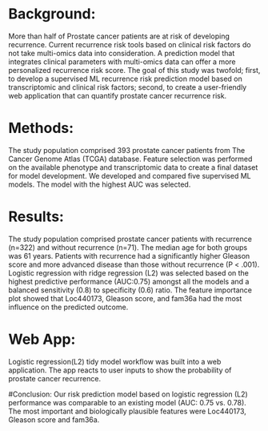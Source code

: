 
# Background:
More than half of Prostate cancer patients are at risk of developing recurrence. Current recurrence risk
tools based on clinical risk factors do not take multi-omics data into consideration. A prediction model
that integrates clinical parameters with multi-omics data can offer a more personalized recurrence risk
score. The goal of this study was twofold; first, to develop a supervised ML recurrence risk prediction
model based on transcriptomic and clinical risk factors; second, to create a user-friendly web application
that can quantify prostate cancer recurrence risk.

# Methods:
The study population comprised 393 prostate cancer patients from The Cancer Genome Atlas (TCGA)
database. Feature selection was performed on the available phenotype and transcriptomic data to create
a final dataset for model development. We developed and compared five supervised ML models. The
model with the highest AUC was selected.

# Results:
The study population comprised prostate cancer patients with recurrence (n=322) and without recurrence
(n=71). The median age for both groups was 61 years. Patients with recurrence had a significantly higher
Gleason score and more advanced disease than those without recurrence (P < .001). Logistic regression
with ridge regression (L2) was selected based on the highest predictive performance (AUC:0.75) amongst
all the models and a balanced sensitivity (0.8) to specificity (0.6) ratio. The feature importance plot
showed that Loc440173, Gleason score, and fam36a had the most influence on the predicted outcome.

# Web App:
Logistic regression(L2) tidy model workflow was built into a web application. The app reacts to user inputs
to show the probability of prostate cancer recurrence.

#Conclusion:
Our risk prediction model based on logistic regression (L2) performance was comparable to an existing
model (AUC: 0.75 vs. 0.78). The most important and biologically plausible features were Loc440173,
Gleason score and fam36a. 
